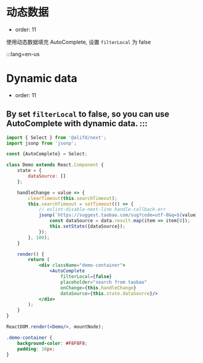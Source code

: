 # 动态数据

- order: 11

使用动态数据填充 AutoComplete, 设置 `filterLocal` 为 false

:::lang=en-us
# Dynamic data

- order: 11

By set `filterLocal` to false, so you can use AutoComplete with dynamic data.
:::
---

````jsx
import { Select } from '@alifd/next';
import jsonp from 'jsonp';

const {AutoComplete} = Select;

class Demo extends React.Component {
    state = {
        dataSource: []
    };

    handleChange = value => {
        clearTimeout(this.searchTimeout);
        this.searchTimeout = setTimeout(() => {
            // eslint-disable-next-line handle-callback-err
            jsonp(`https://suggest.taobao.com/sug?code=utf-8&q=${value}`, (err, data) => {
                const dataSource = data.result.map(item => item[0]);
                this.setState({dataSource});
            });
        }, 100);
    }

    render() {
        return (
            <div className="demo-container">
                <AutoComplete
                    filterLocal={false}
                    placeholder="search from taobao"
                    onChange={this.handleChange}
                    dataSource={this.state.dataSource}/>
            </div>
        );
    }
}

ReactDOM.render(<Demo/>, mountNode);
````

````css
.demo-container {
    background-color: #F8F8F8;
    padding: 16px;
}
````
